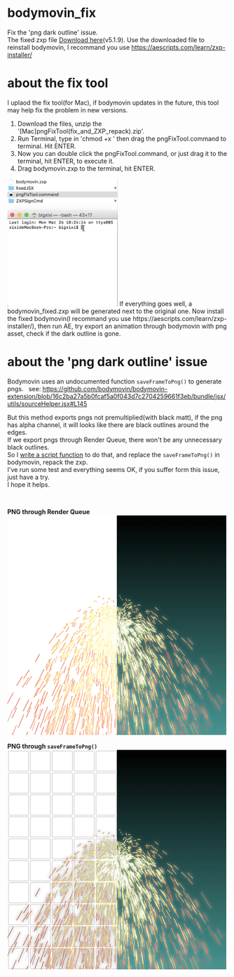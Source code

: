 # bodymovin_fix
Fix the 'png dark outline' issue.  
The fixed zxp file [Download here](https://github.com/bigxixi/bodymovin_fix/raw/master/bodymovin5.1.9_fixed.zxp)(v5.1.9). 
Use the downloaded file to reinstall bodymovin, I recommand you use https://aescripts.com/learn/zxp-installer/  

# about the fix tool
I uplaod the fix tool(for Mac), if bodymovin updates in the future, this tool may help fix the problem in new versions.  
1. Download the files, unzip the '[Mac]pngFixTool(fix_and_ZXP_repack).zip'.
2. Run Terminal, type in 'chmod +x ' then drag the pngFixTool.command to terminal. Hit ENTER.
3. Now you can double click the pngFixTool.command, or just drag it to the terminal, hit ENTER, to execute it.
4. Drag bodymovin.zxp to the terminal, hit ENTER.
<img src="https://github.com/bigxixi/bodymovin_fix/raw/master/howto.gif" width="50%" />
If everything goes well, a bodymovin_fixed.zxp will be generated next to the original one.
Now install the fixed bodymovin(I recommand you use https://aescripts.com/learn/zxp-installer/), 
then run AE, try export an animation through bodymovin with png asset, check if the dark outline is gone. 

# about the 'png dark outline' issue
Bodymovin uses an undocumented function `saveFrameToPng()` to generate pngs.   
see: https://github.com/bodymovin/bodymovin-extension/blob/16c2ba27a5b0fcaf5a0f043d7c2704259661f3eb/bundle/jsx/utils/sourceHelper.jsx#L145  

But this method exports pngs not premultiplied(with black matt), if the png has alpha channel, it will looks like there are black outlines around the edges.   
If we export pngs through Render Queue, there won't be any unnecessary black outlines.  
So I [write a script function](https://gist.github.com/bigxixi/d65f46552f8d1c2b91a8638f018f1843) to do that, and replace the `saveFrameToPng()` in bodymovin, repack the zxp.  
I've run some test and everything seems OK, if you suffer form this issue, just have a try.  
I hope it helps.

</br>

**PNG through Render Queue**  
![](https://raw.githubusercontent.com/bigxixi/ReadMe-Resources/master/SaveFrameAsPNG-Plus/goodalpha1.png)  

**PNG through `saveFrameToPng()`**  
![](https://raw.githubusercontent.com/bigxixi/ReadMe-Resources/master/SaveFrameAsPNG-Plus/badalpha1.png)
</br>
